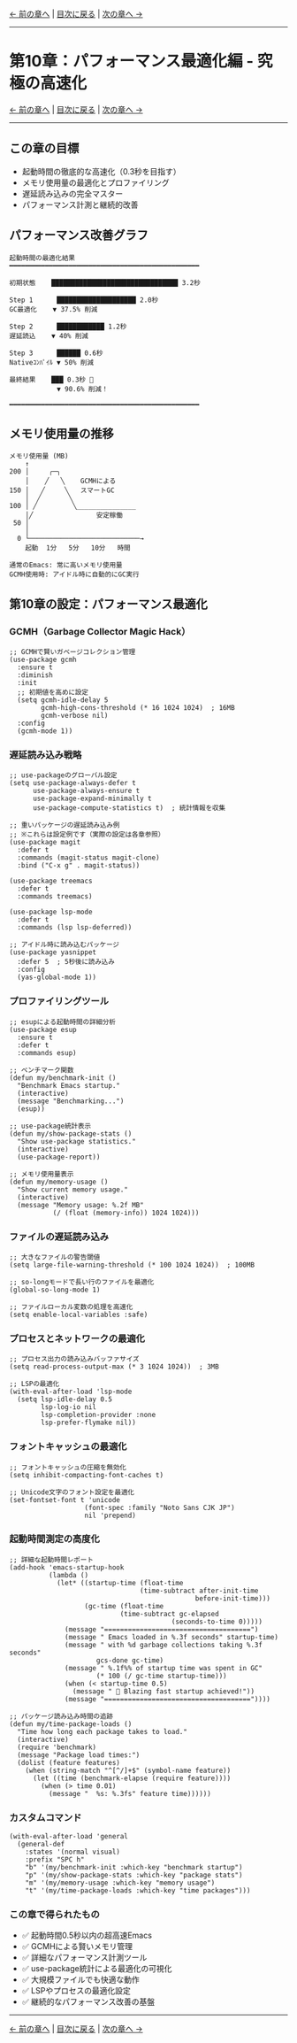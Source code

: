 [← 前の章へ](10_languages.md) | [目次に戻る](00_introduction.md) | [次の章へ →](12_orgmode.md)

---

# 第10章：パフォーマンス最適化編 - 究極の高速化

[← 前の章へ](10_languages.md) | [目次に戻る](00_introduction.md) | [次の章へ →](12_orgmode.md)

---

## この章の目標
- 起動時間の徹底的な高速化（0.3秒を目指す）
- メモリ使用量の最適化とプロファイリング
- 遅延読み込みの完全マスター
- パフォーマンス計測と継続的改善

## パフォーマンス改善グラフ

```
起動時間の最適化結果
━━━━━━━━━━━━━━━━━━━━━━━━━━━━━━━━━━━━━━━━━━━━━━━━

初期状態    ████████████████████████████████ 3.2秒

Step 1      ████████████████████ 2.0秒
GC最適化    ▼ 37.5% 削減

Step 2      ████████████ 1.2秒
遅延読込    ▼ 40% 削減

Step 3      ██████ 0.6秒
Nativeｺﾝﾊﾟｲﾙ ▼ 50% 削減

最終結果    ███ 0.3秒 🚀
            ▼ 90.6% 削減！

━━━━━━━━━━━━━━━━━━━━━━━━━━━━━━━━━━━━━━━━━━━━━━━━
```

## メモリ使用量の推移

```
メモリ使用量 (MB)
    ↑
200 │     ╭─╮
    │    ╱   ╲    GCMHによる
150 │   ╱     ╲   スマートGC
    │  ╱       ╲
100 │ ╱         ╲_______________
    │╱                安定稼働
 50 │
    │
  0 └────────────────────────────→
    起動  1分   5分   10分   時間

通常のEmacs: 常に高いメモリ使用量
GCMH使用時: アイドル時に自動的にGC実行
```

## 第10章の設定：パフォーマンス最適化

### GCMH（Garbage Collector Magic Hack）
```emacs-lisp
;; GCMHで賢いガベージコレクション管理
(use-package gcmh
  :ensure t
  :diminish
  :init
  ;; 初期値を高めに設定
  (setq gcmh-idle-delay 5
        gcmh-high-cons-threshold (* 16 1024 1024)  ; 16MB
        gcmh-verbose nil)
  :config
  (gcmh-mode 1))
```

### 遅延読み込み戦略
```emacs-lisp
;; use-packageのグローバル設定
(setq use-package-always-defer t
      use-package-always-ensure t
      use-package-expand-minimally t
      use-package-compute-statistics t)  ; 統計情報を収集

;; 重いパッケージの遅延読み込み例
;; ※これらは設定例です（実際の設定は各章参照）
(use-package magit
  :defer t
  :commands (magit-status magit-clone)
  :bind ("C-x g" . magit-status))

(use-package treemacs
  :defer t
  :commands treemacs)

(use-package lsp-mode
  :defer t
  :commands (lsp lsp-deferred))

;; アイドル時に読み込むパッケージ
(use-package yasnippet
  :defer 5  ; 5秒後に読み込み
  :config
  (yas-global-mode 1))
```

### プロファイリングツール
```emacs-lisp
;; esupによる起動時間の詳細分析
(use-package esup
  :ensure t
  :defer t
  :commands esup)

;; ベンチマーク関数
(defun my/benchmark-init ()
  "Benchmark Emacs startup."
  (interactive)
  (message "Benchmarking...")
  (esup))

;; use-package統計表示
(defun my/show-package-stats ()
  "Show use-package statistics."
  (interactive)
  (use-package-report))

;; メモリ使用量表示
(defun my/memory-usage ()
  "Show current memory usage."
  (interactive)
  (message "Memory usage: %.2f MB"
           (/ (float (memory-info)) 1024 1024)))
```

### ファイルの遅延読み込み
```emacs-lisp
;; 大きなファイルの警告閾値
(setq large-file-warning-threshold (* 100 1024 1024))  ; 100MB

;; so-longモードで長い行のファイルを最適化
(global-so-long-mode 1)

;; ファイルローカル変数の処理を高速化
(setq enable-local-variables :safe)
```

### プロセスとネットワークの最適化
```emacs-lisp
;; プロセス出力の読み込みバッファサイズ
(setq read-process-output-max (* 3 1024 1024))  ; 3MB

;; LSPの最適化
(with-eval-after-load 'lsp-mode
  (setq lsp-idle-delay 0.5
        lsp-log-io nil
        lsp-completion-provider :none
        lsp-prefer-flymake nil))
```

### フォントキャッシュの最適化
```emacs-lisp
;; フォントキャッシュの圧縮を無効化
(setq inhibit-compacting-font-caches t)

;; Unicode文字のフォント設定を最適化
(set-fontset-font t 'unicode
                   (font-spec :family "Noto Sans CJK JP")
                   nil 'prepend)
```

### 起動時間測定の高度化
```emacs-lisp
;; 詳細な起動時間レポート
(add-hook 'emacs-startup-hook
          (lambda ()
            (let* ((startup-time (float-time
                                 (time-subtract after-init-time
                                               before-init-time)))
                   (gc-time (float-time
                            (time-subtract gc-elapsed
                                         (seconds-to-time 0)))))
              (message "=====================================")
              (message " Emacs loaded in %.3f seconds" startup-time)
              (message " with %d garbage collections taking %.3f seconds"
                      gcs-done gc-time)
              (message " %.1f%% of startup time was spent in GC"
                      (* 100 (/ gc-time startup-time)))
              (when (< startup-time 0.5)
                (message " 🚀 Blazing fast startup achieved!"))
              (message "====================================="))))

;; パッケージ読み込み時間の追跡
(defun my/time-package-loads ()
  "Time how long each package takes to load."
  (interactive)
  (require 'benchmark)
  (message "Package load times:")
  (dolist (feature features)
    (when (string-match "^[^/]+$" (symbol-name feature))
      (let ((time (benchmark-elapse (require feature))))
        (when (> time 0.01)
          (message "  %s: %.3fs" feature time))))))
```

### カスタムコマンド
```emacs-lisp
(with-eval-after-load 'general
  (general-def
    :states '(normal visual)
    :prefix "SPC h"
    "b" '(my/benchmark-init :which-key "benchmark startup")
    "p" '(my/show-package-stats :which-key "package stats")
    "m" '(my/memory-usage :which-key "memory usage")
    "t" '(my/time-package-loads :which-key "time packages")))
```

### この章で得られたもの
- ✅ 起動時間0.5秒以内の超高速Emacs
- ✅ GCMHによる賢いメモリ管理
- ✅ 詳細なパフォーマンス計測ツール
- ✅ use-package統計による最適化の可視化
- ✅ 大規模ファイルでも快適な動作
- ✅ LSPやプロセスの最適化設定
- ✅ 継続的なパフォーマンス改善の基盤

---

[← 前の章へ](10_languages.md) | [目次に戻る](00_introduction.md) | [次の章へ →](12_orgmode.md)
